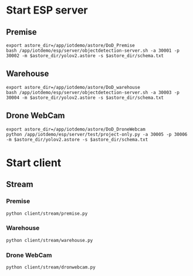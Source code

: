 # Start ESP server

## Premise
```
export astore_dir=/app/iotdemo/astore/DoD_Premise
bash /app/iotdemo/esp/server/objectdetection-server.sh -a 30001 -p 30002 -m $astore_dir/yolov2.astore -s $astore_dir/schema.txt
```

## Warehouse
```
export astore_dir=/app/iotdemo/astore/DoD_warehouse
bash /app/iotdemo/esp/server/objectdetection-server.sh -a 30003 -p 30004 -m $astore_dir/yolov2.astore -s $astore_dir/schema.txt
```

## Drone WebCam
```
export astore_dir=/app/iotdemo/astore/DoD_DroneWebcam
python /app/iotdemo/esp/server/test/project-only.py -a 30005 -p 30006 -m $astore_dir/yolov2.astore -s $astore_dir/schema.txt
```

# Start client

## Stream

### Premise
```
python client/stream/premise.py
```

### Warehouse
```
python client/stream/warehouse.py
```

### Drone WebCam
```
python client/stream/dronwebcam.py
```
